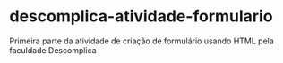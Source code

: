 # descomplica-atividade-formulario
Primeira parte da atividade de criação de formulário usando HTML pela faculdade Descomplica
